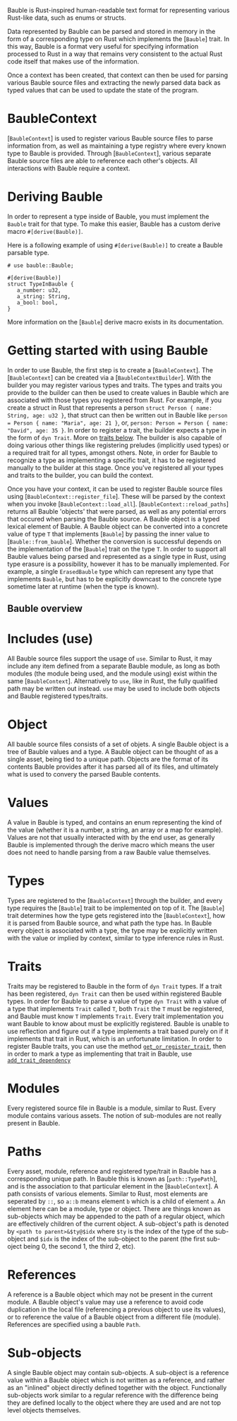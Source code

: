 Bauble is Rust-inspired human-readable text format for representing various Rust-like data, such as enums or structs.

Data represented by Bauble can be parsed and stored in memory in the form of a corresponding type on Rust which implements the [`Bauble`] trait.
In this way, Bauble is a format very useful for specifying information processed to Rust in a way that remains very consistent to the actual Rust code itself that makes use of the information.

Once a context has been created, that context can then be used for parsing various Bauble source files and extracting the newly parsed data back as typed values that can be used to update the state of the program.

# BaubleContext

[`BaubleContext`] is used to register various Bauble source files to parse information from, as well as maintaining a type registry where every known type to Bauble is provided.
Through [`BaubleContext`], various separate Bauble source files are able to reference each other's objects.
All interactions with Bauble require a context.

# Deriving Bauble

In order to represent a type inside of Bauble, you must implement the `Bauble` trait for that type.
To make this easier, Bauble has a custom derive macro `#[derive(Bauble)]`.

Here is a following example of using `#[derive(Bauble)]` to create a Bauble parsable type.
```
# use bauble::Bauble;

#[derive(Bauble)]
struct TypeInBauble {
   a_number: u32,
   a_string: String,
   a_bool: bool,
}
```

More information on the [`Bauble`] derive macro exists in its documentation.

# Getting started with using Bauble

In order to use Bauble, the first step is to create a [`BaubleContext`].
The [`BaubleContext`] can be created via a [`BaubleContextBuilder`].
With the builder you may register various types and traits.
The types and traits you provide to the builder can then be used to create values in Bauble which are associated with those types you registered from Rust.
For example, if you create a struct in Rust that represents a person `struct Person { name: String, age: u32 }`, that struct can then be written out in Bauble like `person = Person { name: "Maria", age: 21 }`, or, `person: Person = Person { name: "David", age: 35 }`.
In order to register a trait, the builder expects a type in the form of `dyn Trait`.
More on [traits below](#traits).
The builder is also capable of doing various other things like registering preludes (implicitly used types) or a required trait for all types, amongst others.
Note, in order for Bauble to recognize a type as implementing a specific trait, it has to be registered manually to the builder at this stage.
Once you've registered all your types and traits to the builder, you can build the context.

Once you have your context, it can be used to register Bauble source files using [`BaubleContext::register_file`].
These will be parsed by the context when you invoke [`BaubleContext::load_all`].
[`BaubleContext::reload_paths`] returns all Bauble 'objects' that were parsed, as well as any potential errors that occured when parsing the Bauble source.
A Bauble object is a typed lexical element of Bauble.
A Bauble object can be converted into a concrete value of type `T` that implements [`Bauble`] by passing the inner value to [`Bauble::from_bauble`].
Whether the conversion is successful depends on the implementation of the [`Bauble`] trait on the type `T`.
In order to support all Bauble values being parsed and represented as a single type in Rust, using type erasure is a possibility, however it has to be manually implemented.
For example, a single `ErasedBauble` type which can represent any type that implements `Bauble`, but has to be explicitly downcast to the concrete type sometime later at runtime (when the type is known).  

## Bauble overview

# Includes (use)

All Bauble source files support the usage of `use`.
Similar to Rust, it may include any item defined from a separate Bauble module, as long as both modules (the module being used, and the module using) exist within the same [`BaubleContext`].
Alternatively to `use`, like in Rust, the fully qualified path may be written out instead.
`use` may be used to include both objects and Bauble registered types/traits.

# Object

All bauble source files consists of a set of objets.
A single Bauble object is a tree of Bauble values and a type.
A Bauble object can be thought of as a single asset, being tied to a unique path.
Objects are the format of its contents Bauble provides after it has parsed all of its files, and ultimately what is used to convery the parsed Bauble contents. 

# Values

 A value in Bauble is typed, and contains an enum representing the kind of the value (whether it is a number, a string, an array or a map for example).
Values are not that usually interacted with by the end user, as generally Bauble is implemented through the derive macro which means the user does not need to handle parsing from a raw Bauble value themselves.

# Types

Types are registered to the [`BaubleContext`] through the builder, and every type requires the [`Bauble`] trait to be implemented on top of it.
The [`Bauble`] trait determines how the type gets registered into the [`BaubleContext`], how it is parsed from Bauble source, and what path the type has.
In Bauble every object is associated with a type, the type may be explicitly written with the value or implied by context, similar to type inference rules in Rust.

# Traits

Traits may be registered to Bauble in the form of `dyn Trait` types.
If a trait has been registered, `dyn Trait` can then be used within registered Bauble types. In order for Bauble to parse a value of type `dyn Trait` with a value of a type that implements `Trait` called `T`, both `Trait` the `T` must be registered, and Bauble must know `T` implements `Trait`.
Every trait implementation you want Bauble to know about must be explicitly registered.
Bauble is unable to use reflection and figure out if a type implements a trait based purely on if it implements that trait in Rust, which is an unfortunate limitation.
In order to register Bauble traits, you can use the method [`get_or_register_trait`](types::TypeRegistry::get_or_register_trait), then in order to mark a type as implementing that trait in Bauble,
use [`add_trait_dependency`](types::TypeRegistry::add_trait_dependency)

# Modules

Every registered source file in Bauble is a module, similar to Rust. Every module contains various assets. The notion of sub-modules are not really present in Bauble.

# Paths

Every asset, module, reference and registered type/trait in Bauble has a corresponding unique path. In Bauble this is known as [`path::TypePath`], and is the association to that particular element in the [`BaubleContext`].
A path consists of various elements. Similar to Rust, most elements are seperated by `::`, so `a::b` means element `b` which is a child of element `a`.
An element here can be a module, type or object.
There are things known as sub-objects which may be appended to the path of a regular object, which are effectively children of the current object.
A sub-object's path is denoted by `<path to parent>&$ty@$idx` where `$ty` is the index of the type of the sub-object and `$idx` is the index of the sub-object to the parent (the first sub-oject being 0, the second 1, the third 2, etc).

# References

A reference is a Bauble object which may not be present in the current module.
A Bauble object's value may use a reference to avoid code duplication in the local file (referencing a previous object to use its values), or to reference the value of a Bauble object from a different file (module).
References are specified using a bauble `Path`.

# Sub-objects

A single Bauble object may contain sub-objects.
A sub-object is a reference value within a Bauble object which is not written as a reference, and rather as an "inlined" object directly defined together with the object.
Functionally sub-objects work similar to a regular reference with the difference being they are defined locally to the object where they are used and are not
top level objects themselves.
